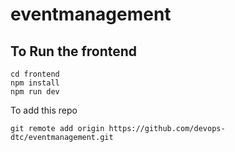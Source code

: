 # eventmanagement


## To Run the frontend

```
cd frontend    
npm install
npm run dev
```

To add this repo

```
git remote add origin https://github.com/devops-dtc/eventmanagement.git  
```